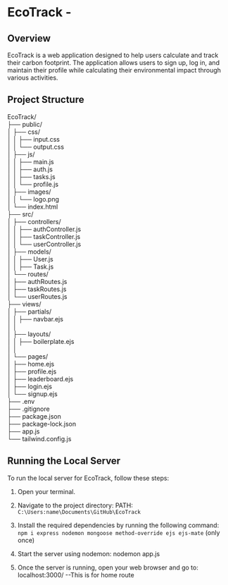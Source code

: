 # EcoTrack -

## Overview
EcoTrack is a web application designed to help users calculate and track their carbon footprint. The application allows users to sign up, log in, and maintain their profile while calculating their environmental impact through various activities.

## Project Structure

EcoTrack/<br>
├── public/<br>
│   ├── css/<br>
│   │   ├── input.css<br>
│   │   └── output.css<br>
│   ├── js/<br>
│   │   ├── main.js<br>
│   │   ├── auth.js<br>
│   │   ├── tasks.js<br>
│   │   └── profile.js<br>
│   ├── images/<br>
│   │   └── logo.png<br>
│   └── index.html<br>
├── src/<br>
│   ├── controllers/<br>
│   │   ├── authController.js<br>
│   │   ├── taskController.js<br>
│   │   └── userController.js<br>
│   ├── models/<br>
│   │   ├── User.js<br>
│   │   ├── Task.js<br>
│   └── routes/<br>
│       ├── authRoutes.js<br>
│       ├── taskRoutes.js<br>
│       └── userRoutes.js<br>
├── views/<br>
│   ├── partials/<br>
│   │   ├── navbar.ejs<br>
│   │   
│   ├── layouts/<br>
│   │   ├── boilerplate.ejs<br>
│   │   
│   └── pages/<br>
│       ├── home.ejs<br>
│       ├── profile.ejs<br>
│       ├── leaderboard.ejs<br>
│       ├── login.ejs<br>
│       └── signup.ejs<br>
├── .env<br>
├── .gitignore<br>
├── package.json<br>
├── package-lock.json<br>
├── app.js<br>
└── tailwind.config.js<br>

## Running the Local Server

To run the local server for EcoTrack, follow these steps:

1. Open your terminal.

2. Navigate to the project directory:
PATH: ```C:\Users:name\Documents\GitHub\EcoTrack```

3. Install the required dependencies by running the following command:<br>
   ```npm i express nodemon mongoose method-override ejs ejs-mate```  (only once)

4. Start the server using nodemon:
nodemon app.js

5. Once the server is running, open your web browser and go to:
localhost:3000/  --This is for home route

